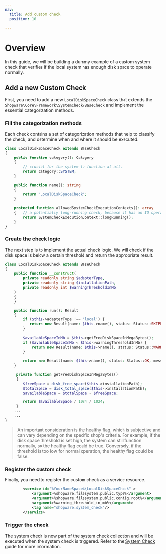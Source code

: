 ```yaml
---
nav:
  title: Add custom check
  position: 10

---
```


# Overview

In this guide, we will be building a dummy example of a custom system check that verifies if the local system has enough disk space to operate normally.

## Add a new Custom Check

First, you need to add a new `LocalDiskSpaceCheck` class that extends the `Shopware\Core\Framework\SystemCheck\BaseCheck` and implement the essential categorization methods.

### Fill the categorization methods

Each check contains a set of categorization methods that help to classify the check, and determine when and where it should be executed.

```php
class LocalDiskSpaceCheck extends BaseCheck
{
    public function category(): Category
    {
        // crucial for the system to function at all. 
        return Category::SYSTEM;
    }

    public function name(): string
    {
        return 'LocalDiskSpaceCheck';
    }

    protected function allowedSystemCheckExecutionContexts(): array
    {   // a potentially long-running check, because it has an IO operation.
        return SystemCheckExecutionContext::longRunning();
    }
}
```

### Create the check logic

The next step is to implement the actual check logic. We will check if the disk space is below a certain threshold and return the appropriate result.

```php
class LocalDiskSpaceCheck extends BaseCheck
{
    public function __construct(
        private readonly string $adapterType,
        private readonly string $installationPath,
        private readonly int $warningThresholdInMb
    )
    {
    }

    public function run(): Result
    {
        if ($this->adapterType !== 'local') {
           return new Result(name: $this->name(), status: Status::SKIPPED, message: 'Disk space check is only available for local file systems.', healthy: true)
        }
        
        $availableSpaceInMb = $this->getFreeDiskSpaceInMegaBytes();
        if ($availableSpaceInMb < $this->warningThresholdInMb) {
            return new Result(name: $this->name(), status: Status::WARNING, message: sprintf('Available disk space is below the warning threshold of %s.', $this->warningThresholdInMb), healthy: true);
        }

        return new Result(name: $this->name(), status: Status::OK, message: 'Disk space is sufficient.', healthy: true);
    }

     private function getFreeDiskSpaceInMegaBytes()
     {
        $freeSpace = disk_free_space($this->installationPath);
        $totalSpace = disk_total_space($this->installationPath);
        $availableSpace = $totalSpace - $freeSpace;

        return $availableSpace / 1024 / 1024;
     }
    ...
    ...
}
```


> An important consideration is the healthy flag, which is subjective and can vary depending on the specific shop's criteria. For example, if the disk space threshold is set high, the system can still function normally, so the healthy flag could be true. Conversely, if the threshold is too low for normal operation, the healthy flag could be false.

### Register the custom check

Finally, you need to register the custom check as a service resource.

```xml
        <service id="%YourNameSpace%\LocalDiskSpaceCheck" >
            <argument>%shopware.filesystem.public.type%</argument>
            <argument>%shopware.filesystem.public.config.root%</argument>
            <argument>%warning_threshold_in_mb%</argument>
            <tag name="shopware.system_check"/>
        </service>
```

### Trigger the check

The system check is now part of the system check collection and will be executed when the system check is triggered. Refer to the [System Check](../system-check.md) guide for more information.
